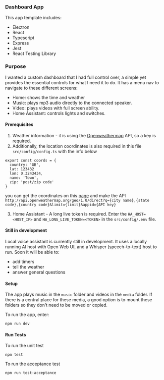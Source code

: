 ### Dashboard App

This app template includes:

- Electron
- React
- Typescript
- Express
- Jest
- React Testing Library

### Purpose

I wanted a custom dashboard that I had full control over, a simple yet provides the essential controls for what I need it to do. It has a menu nav to navigate to these different screens:

- Home: shows the time and weather
- Music: plays mp3 audio directly to the connected speaker.
- Video: plays videos with full screen ability.
- Home Assistant: controls lights and switches.

#### Prerequisites

1. Weather information - it is using the [Openweathermap](https://openweathermap.org/) API, so a key is required.
2. Additionally, the location coordinates is also required in this file `src/config/config.ts` with the info below

```
export const coords = {
  country: 'GB',
  lat: 123432
  lon: 0.3243434,
  name: 'Town',
  zip: 'post/zip code'
}
```

you can get the coordinates on this [page](https://openweathermap.org/api/geocoding-api) and make the API `http://api.openweathermap.org/geo/1.0/direct?q={city name},{state code},{country code}&limit={limit}&appid={API key}`

3. Home Assistant - A long live token is required. Enter the `HA_HOST=<HOST_IP>` and `HA_LONG_LIVE_TOKEN=<TOKEN>` in the `src/config/.env` file.

#### Still in development

Local voice assistant is currently still in development. It uses a locally running AI host with Open Web UI, and a Whisper (speech-to-text) host to run.
Soon it will be able to:

- add timers
- tell the weather
- answer general questions

#### Setup

The app plays music in the `music` folder and videos in the `media` folder. If there is a central place for these media, a good option is to mount these folders so they don't need to be moved or copied.

To run the app, enter:

```
npm run dev
```

#### Run Tests

To run the unit test

```
npm test
```

To run the acceptance test

```
npm run test:acceptance
```
